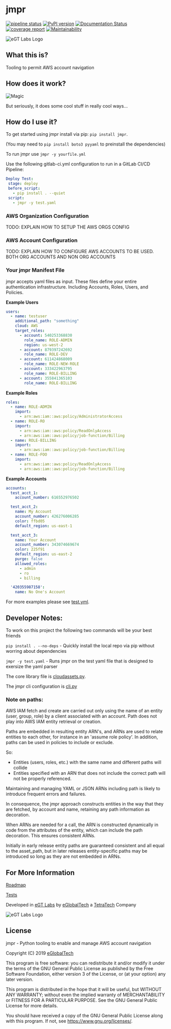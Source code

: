 # jmpr
[![pipeline status](https://gitlab.com/egt-labs/jmpr/badges/master/pipeline.svg)](https://gitlab.com/egt-labs/jmpr/commits/master) 
[![PyPI version](https://badge.fury.io/py/jmpr.svg)](https://badge.fury.io/py/jmpr)
[![Documentation Status](https://readthedocs.org/projects/jmpr/badge/?version=latest)](https://jmpr.readthedocs.io/en/latest/?badge=latest)
[![coverage report](https://gitlab.com/egt-labs/jmpr/badges/master/coverage.svg)](https://gitlab.com/egt-labs/jmpr/commits/master)
[![Maintainability](https://api.codeclimate.com/v1/badges/a0b77e21be7a2701f4e8/maintainability)](https://codeclimate.com/github/eGT-Labs/jmpr/maintainability)

![eGT Labs Logo](https://avatars0.githubusercontent.com/u/5140903?s=200&v=4)

## What this is?
Tooling to permit AWS account navigation

## How does it work?
![Magic](https://media.giphy.com/media/12NUbkX6p4xOO4/giphy.gif)

But seriously, it does some cool stuff in really cool ways...

## How do I use it?

To get started using jmpr install via pip: `pip install jmpr`.

 (You may need to `pip install boto3 pyyaml` to preinstall the dependencies) 
 
 To run jmpr use `jmpr -y yourfile.yml`

 Use the following gitlab-ci.yml configuration to run in a GitLab CI/CD Pipeline:

 ```yaml
Deploy Test:
  stage: deploy
  before_script:
    - pip install . --quiet
  script:
    - jmpr -y test.yaml
 ```

### AWS Organization Configuration
TODO: EXPLAIN HOW TO SETUP THE AWS ORGS CONFIG

### AWS Account Configuration
TODO: EXPLAIN HOW TO CONFIGURE AWS ACCOUNTS TO BE USED. BOTH ORG ACCOUNTS AND NON ORG ACCOUNTS

### Your jmpr Manifest File
jmpr accepts yaml files as input. These files define your entire authentication infrastructure. Including Accounts, Roles, Users, and Policies. 

**Example Users**
```yaml
users:
  - name: testuser
    additional_path: "something"
    cloud: AWS
    target_roles:
      - account: 540253368830
        role_name: ROLE-ADMIN
        region: us-west-2
      - account: 879397242692
        role_name: ROLE-DEV
      - account: 611424868009
        role_name: ROLE-NEW-ROLE
      - account: 333422963795
        role_name: ROLE-BILLING
      - account: 355841365103
        role_name: ROLE-BILLING

```


**Example Roles**
```yaml
roles:
  - name: ROLE-ADMIN
    import:
      - arn:aws:iam::aws:policy/AdministratorAccess
  - name: ROLE-RO
    import:
      - arn:aws:iam::aws:policy/ReadOnlyAccess
      - arn:aws:iam::aws:policy/job-function/Billing
  - name: ROLE-BILLING
    import:
      - arn:aws:iam::aws:policy/job-function/Billing
  - name: ROLE-FOO
    import:
      - arn:aws:iam::aws:policy/ReadOnlyAccess
      - arn:aws:iam::aws:policy/job-function/Billing
```

**Example Accounts**
```yaml
accounts:
  test_acct_1:
    account_number: 616552976502

  test_acct_2:
    name: My Account
    account_number: 426276006285
    color: ffbd05
    default_region: us-east-1

  test_acct_3:
    name: Your Account
    account_number: 343074669674
    color: 225f91
    default_region: us-east-2
    purge: false
    allowed_roles:
      - admin
      - ro
      - billing

  '420355987158':
    name: No One's Account
```
For more examples please see [test.yml](test.yaml).

## Developer Notes: 
To work on this project the following two commands will be your best friends

`pip install . --no-deps` - Quickly install the local repo via pip without worring about dependencies

`jmpr -y test.yaml` - Runs jmpr on the test yaml file that is designed to exersize the yaml parser

The core library file is [cloudassets.py](./jmpr/cloudassets.py).

The jmpr cli configuration is [cli.py](./jmpr/cli.py)

### Note on paths:
AWS IAM fetch and create are carried out only using the name of an entity (user, group, role) by a client associated with an account.  Path does not play into AWS IAM entity retrieval or creation.

Paths are embedded in resulting entity ARN's, and ARNs are used to relate entities to each other, for instance in an 'assume role policy'.  In addition, paths can be used in policies to include or exclude.

So:
* Entities (users, roles, etc.) with the same name and different paths will collide
* Entities specified with an ARN that does not include the correct path will not be properly referenced.

Maintaining and managing YAML or JSON ARNs including path is likely to introduce frequent errors and failures.  

In consequence, the jmpr approach constructs entities in the way that they are fetched, by account and name, retaining any path information as decoration. 

When ARNs are needed for a call, the ARN is constructed dynamically in code from the attributes of the entity, which can include the path decoration.  This ensures consistent ARNs.

Initially in early release entity paths are guaranteed consistent and all equal to the asset_path, but in later releases entity-specific paths may be introduced so long as they are not embedded in ARNs.

## For More Information
[Roadmap](./ROADMAP.md)

[Tests](./TESTS.md)

Developed in [eGT Labs](https://www.eglobaltech.com/egt-labs/) by [eGlobalTech](https://www.eglobaltech.com/) a [TetraTech](https://www.tetratech.com/) Company

![eGT Labs Logo](https://avatars0.githubusercontent.com/u/5140903?s=200&v=4)

## License
jmpr - Python tooling to enable and manage AWS account navigation

Copyright (C) 2019  [eGlobalTech](https://www.eglobaltech.com)


This program is free software: you can redistribute it and/or modify
it under the terms of the GNU General Public License as published by
the Free Software Foundation, either version 3 of the License, or
(at your option) any later version.

This program is distributed in the hope that it will be useful,
but WITHOUT ANY WARRANTY; without even the implied warranty of
MERCHANTABILITY or FITNESS FOR A PARTICULAR PURPOSE.  See the
GNU General Public License for more details.

You should have received a copy of the GNU General Public License
along with this program.  If not, see <https://www.gnu.org/licenses/>.
